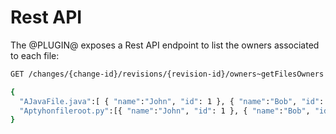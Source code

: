 # Rest API

The @PLUGIN@ exposes a Rest API endpoint to list the owners associated to each file:

```bash
GET /changes/{change-id}/revisions/{revision-id}/owners~getFilesOwners

{
  "AJavaFile.java":[ { "name":"John", "id": 1 }, { "name":"Bob", "id": 2 }],
  "Aptyhonfileroot.py":[{ "name":"John", "id": 1 }, { "name":"Bob", "id": 2 }, { "name":"John", "id": 3 }]}
}

```